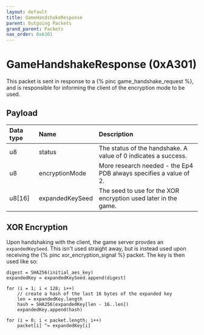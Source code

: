 ```yaml
---
layout: default
title: GameHandshakeResponse
parent: Outgoing Packets
grand_parent: Packets
nav_order: 0xA301
---
```


# GameHandshakeResponse (0xA301)

This packet is sent in response to a {% pinc game_handshake_request %}, and is responsible for informing the client of the encryption mode to be used.

## Payload

| Data type            | Name            | Description                                                                                |
|:---------------------|:----------------|:-------------------------------------------------------------------------------------------|
| u8                   | status          | The status of the handshake. A value of 0 indicates a success.                             | 
| u8                   | encryptionMode  | More research needed - the Ep4 PDB always specifies a value of 2.                          |
| u8[16]               | expandedKeySeed | The seed to use for the XOR encryption used later in the game.                             |


## XOR Encryption

Upon handshaking with the client, the game server provdes an `expandedKeySeed`. This isn't used straight away, but is instead used upon receiving the {% pinc xor_encryption_signal %} packet. The key is then used like so:

```
digest = SHA256(initial_aes_key)
expandedKey = expandedKeySeed.append(digest)

for (i = 1; i < 128; i++)
    // create a hash of the last 16 bytes of the expanded key
    len = expandedKey.length
    hash = SHA256(expandedKey[len - 16..len])
    expandedKey.append(hash)

for (i = 0; i < packet.length; i++)
    packet[i] ^= expandedKey[i]
```